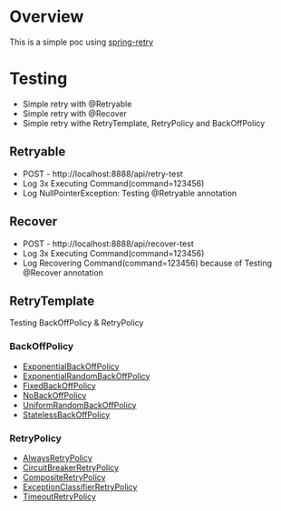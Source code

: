 # Overview

This is a simple poc using [spring-retry]

# Testing

* Simple retry with @Retryable
* Simple retry with @Recover
* Simple retry withe RetryTemplate, RetryPolicy and BackOffPolicy

## Retryable

* POST - http://localhost:8888/api/retry-test
* Log 3x Executing Command(command=123456)
* Log NullPointerException: Testing @Retryable annotation
  
## Recover

* POST - http://localhost:8888/api/recover-test
* Log 3x Executing Command(command=123456)
* Log Recovering Command(command=123456) because of Testing @Recover annotation

## RetryTemplate

Testing BackOffPolicy & RetryPolicy

### BackOffPolicy

* [ExponentialBackOffPolicy]
* [ExponentialRandomBackOffPolicy]
* [FixedBackOffPolicy]
* [NoBackOffPolicy]
* [UniformRandomBackOffPolicy]
* [StatelessBackOffPolicy]

### RetryPolicy

* [AlwaysRetryPolicy]
* [CircuitBreakerRetryPolicy]
* [CompositeRetryPolicy]
* [ExceptionClassifierRetryPolicy]
* [TimeoutRetryPolicy]

[spring-retry]: https://docs.spring.io/spring-batch/trunk/reference/html/retry.html
[ExponentialBackOffPolicy]: https://docs.spring.io/spring-retry/docs/1.1.2.RELEASE/apidocs/org/springframework/retry/backoff/ExponentialBackOffPolicy.html
[ExponentialRandomBackOffPolicy]: https://docs.spring.io/spring-retry/docs/1.1.2.RELEASE/apidocs/org/springframework/retry/backoff/ExponentialRandomBackOffPolicy.html
[FixedBackOffPolicy]: https://docs.spring.io/spring-retry/docs/1.1.2.RELEASE/apidocs/org/springframework/retry/backoff/FixedBackOffPolicy.html
[NoBackOffPolicy]: https://docs.spring.io/spring-retry/docs/1.1.2.RELEASE/apidocs/org/springframework/retry/backoff/NoBackOffPolicy.html
[UniformRandomBackOffPolicy]: https://docs.spring.io/spring-retry/docs/1.1.2.RELEASE/apidocs/org/springframework/retry/backoff/UniformRandomBackOffPolicy.html
[StatelessBackOffPolicy]: https://docs.spring.io/spring-retry/docs/1.1.2.RELEASE/apidocs/org/springframework/retry/backoff/StatelessBackOffPolicy.html
[AlwaysRetryPolicy]: https://docs.spring.io/spring-retry/docs/1.1.2.RELEASE/apidocs/org/springframework/retry/policy/AlwaysRetryPolicy.html
[CircuitBreakerRetryPolicy]: https://docs.spring.io/spring-retry/docs/1.1.2.RELEASE/apidocs/org/springframework/retry/policy/CircuitBreakerRetryPolicy.html
[CompositeRetryPolicy]: https://docs.spring.io/spring-retry/docs/1.1.2.RELEASE/apidocs/org/springframework/retry/policy/CompositeRetryPolicy.html
[ExceptionClassifierRetryPolicy]: https://docs.spring.io/spring-retry/docs/1.1.2.RELEASE/apidocs/org/springframework/retry/policy/ExceptionClassifierRetryPolicy.html
[TimeoutRetryPolicy]: https://docs.spring.io/spring-retry/docs/1.1.2.RELEASE/apidocs/org/springframework/retry/policy/TimeoutRetryPolicy.html